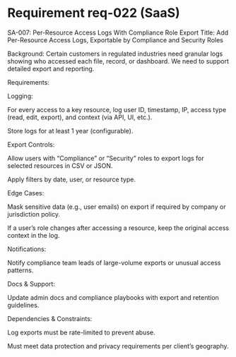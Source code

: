 # Requirement req-022 (SaaS)

SA-007: Per-Resource Access Logs With Compliance Role Export
Title:
Add Per-Resource Access Logs, Exportable by Compliance and Security Roles

Background:
Certain customers in regulated industries need granular logs showing who accessed each file, record, or dashboard. We need to support detailed export and reporting.

Requirements:

Logging:

For every access to a key resource, log user ID, timestamp, IP, access type (read, edit, export), and context (via API, UI, etc.).

Store logs for at least 1 year (configurable).

Export Controls:

Allow users with “Compliance” or “Security” roles to export logs for selected resources in CSV or JSON.

Apply filters by date, user, or resource type.

Edge Cases:

Mask sensitive data (e.g., user emails) on export if required by company or jurisdiction policy.

If a user’s role changes after accessing a resource, keep the original access context in the log.

Notifications:

Notify compliance team leads of large-volume exports or unusual access patterns.

Docs & Support:

Update admin docs and compliance playbooks with export and retention guidelines.

Dependencies & Constraints:

Log exports must be rate-limited to prevent abuse.

Must meet data protection and privacy requirements per client’s geography.